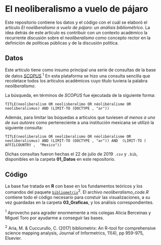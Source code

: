 # El neoliberalismo a vuelo de pájaro

Este repositorio contiene los datos y el código con el cuál se elaboró el artículo *El noeliberalismo a vuelo de pájaro: un análisis bibliométrico*. La idea detrás de este artículo es contribuir con un contexto académico la recurrente discusión sobre el *neoliberalismo* como concepto rector en la definición de políticas públicas y de la discusión política.

## Datos

Este artículo tiene como insumo principal una serie de consultas de la base de datos [*SCOPUS*](https://www.elsevier.com/solutions/scopus).<sup>1</sup> En esta plataforma se hizo una consulta sencilla que recoletace todos los artículos académicos cuyo título tuviera la palabra *neoliberalismo*.

La búsqueda, en términos de *SCOPUS* fue ejecutada de la siguiente forma:

```TITLE(neoliberalism OR neolisberalimo OR néolibéralisme OR neoliberalismus) AND (LIMIT-TO (DOCTYPE , "ar"))```

Además, para limitar las búquedas a artículos que tuviesen *al menos a uno de sus autores* como perteneciente a una institución mexicana se utilizó la siguiente consulta:

```TITLE(neoliberalism OR neoliberalismo OR néolibéralisme OR neoliberalismus) AND (LIMIT-TO (DOCTYPE , "ar")) AND  (LIMIT-TO ( AFFILCOUNTRY ,  "Mexico"))```

Dichas consultas fueron hechas el 22 de julio de 2019 `.csv` y `.bib`, disponibles en la carpeta **01_Datos** en este repositorio.

## Código

La base fue tratada en **R** con base en los fundamentos teóricos y los comandos del paquete [`bibliometrix`](https://cran.r-project.org/web/packages/bibliometrix/vignettes/bibliometrix-vignette.html)<sup>2</sup>. El archivo *neoliberalismo_code.R* contiene todo el código necesario para constuir las visualizaciones, a su vez guardadas en la carpeta **03_Graficas**, y los análisis correspondientes. 

<sup>1</sup> Aprovecho para agrader enormemente a mis colegas Alicia Berceinas y Miguel Toro por ayudarme a conseguir las bases.

<sup>2</sup> Aria, M. & Cuccurullo, C. (2017) bibliometrix: An R-tool for comprehensive science mapping analysis, Journal of Informetrics, 11(4), pp 959-975, Elsevier.
